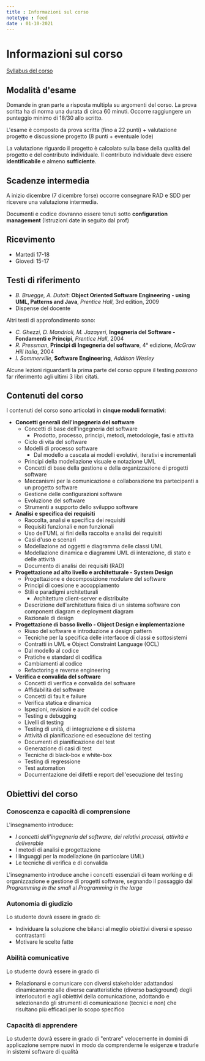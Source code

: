 ```yaml
---
title : Informazioni sul corso
notetype : feed
date : 01-10-2021
---
```


# Informazioni sul corso
[Syllabus del corso](https://corsi.unisa.it/informatica/didattica/insegnamenti?anno=2021&id=507546&cId=9999-2017&pId=MODULO_3*RESTO_2*S1)

## Modalità d'esame
Domande in gran parte a risposta multipla su argomenti del corso. La prova scritta ha di norma una durata di circa 60 minuti. Occorre raggiungere un punteggio minimo di 18/30 allo scritto.  

L'esame è composto da prova scritta (fino a 22 punti) + valutazione progetto e discussione progetto (8 punti + eventuale lode)  

La valutazione riguardo il progetto è calcolato sulla base della qualità del progetto e del contributo individuale. Il contributo individuale deve essere **identificabile** e almeno **sufficiente**.  

## Scadenze intermedia

A inizio dicembre (7 dicembre forse) occorre consegnare RAD e SDD per ricevere una valutazione intermedia.  

Documenti e codice dovranno essere tenuti sotto **configuration management** (Istruzioni date in seguito dal prof)  

## Ricevimento
* Martedi 17-18
* Giovedi 15-17

## Testi di riferimento
* *B. Bruegge, A. Dutoit*: **Object Oriented Software Engineering - using UML, Patterns and Java**, *Prentice Hall*, 3rd edition, 2009
* Dispense del docente

Altri testi di approfondimento sono:
* *C. Ghezzi, D. Mandrioli, M. Jazayeri*, **Ingegneria del Software - Fondamenti e Principi**, *Prentice Hall*, 2004
* *R. Pressman*, **Principi di Ingegneria del software**, 4° edizione, *McGraw Hill Italia*, 2004
* *I. Sommerville*, **Software Engineering**, *Addison Wesley*

Alcune lezioni riguardanti la prima parte del corso oppure il testing *possono* far riferimento agli ultimi 3 libri citati.  

## Contenuti del corso

I contenuti del corso sono articolati in **cinque moduli formativi**:

* **Concetti generali dell'ingegneria del software**
  + Concetti di base dell'ingegneria del software
    - Prodotto, processo, principi, metodi, metodologie, fasi e attività
  + Ciclo di vita del software
  + Modelli di processo software
    - Dal modello a cascata ai modelli evolutivi, iterativi e incrementali
  + Principi della modellazione visuale e notazione UML
  + Concetti di base della gestione e della organizzazione di progetti software
  + Meccanismi per la comunicazione e collaborazione tra partecipanti a un progetto software
  + Gestione delle configurazioni software
  + Evoluzione del software
  + Strumenti a supporto dello sviluppo software
* **Analisi e specifica dei requisiti**
  + Raccolta, analisi e specifica dei requisiti
  + Requisiti funzionali e non funzionali
  + Uso dell'UML ai fini della raccolta e analisi dei requisiti
  + Casi d'uso e scenari
  + Modellazione ad oggetti e diagramma delle classi UML
  + Modellazione dinamica e diagrammi UML di interazione, di stato e delle attività
  + Documento di analisi dei requisiti (RAD)
* **Progettazione ad alto livello e architetturale - System Design**
  + Progettazione e decomposizione modulare del software
  + Principi di coesione e accoppiamento
  + Stili e paradigmi architetturali
    - Architetture client-server e distribuite
  + Descrizione dell'architettura fisica di un sistema software con component diagram e deployment diagram
  + Razionale di design
* **Progettazione di basso livello - Object Design e implementazione**
  + Riuso del software e introduzione a design pattern
  + Tecniche per la specifica delle interfacce di classi e sottosistemi
  + Contratti in UML e Object Constraint Language (OCL)
  + Dal modello al codice
  + Pratiche e standard di codifica
  + Cambiamenti al codice
  + Refactoring e reverse engineering
* **Verifica e convalida del software**
  + Concetti di verifica e convalida del software
  + Affidabilità del software
  + Concetti di fault e failure
  + Verifica statica e dinamica
  + Ispezioni, revisioni e audit del codice
  + Testing e debugging
  + Livelli di testing
  + Testing di unità, di integrazione e di sistema
  + Attività di pianificazione ed esecuzione del testing
  + Documenti di pianificazione del test
  + Generazione di casi di test
  + Tecniche di black-box e white-box
  + Testing di regressione
  + Test automation
  + Documentazione dei difetti e report dell'esecuzione del testing




## Obiettivi del corso
### Conoscenza e capacità di comprensione

L'insegnamento introduce:

* *I concetti dell'ingegneria del software, dei relativi processi, attività e deliverable*
* I metodi di analisi e progettazione
* I linguaggi per la modellazione (in particolare UML)
* Le tecniche di verifica e di convalida

L'insegnamento introduce anche i concetti essenziali di team working e di organizzazione e gestione di progetti software, segnando il passaggio dal *Programming in the small* al *Programming in the large*  

###  Autonomia di giudizio

Lo studente dovrà essere in grado di:
* Individuare la soluzione che bilanci al meglio obiettivi diversi e spesso contrastanti
* Motivare le scelte fatte

### Abilità comunicative

Lo studente dovrà essere in grado di

* Relazionarsi e comunicare con diversi stakeholder adattandosi dinamicamente alle diverse caratteristiche (diverso background) degli interlocutori e agli obiettivi della comunicazione, adottando e selezionando gli strumenti di comunicazione (tecnici e non) che risultano più efficaci per lo scopo specifico

### Capacità di apprendere

Lo studente dovrà essere in grado di "entrare" velocemente in domini di applicazione sempre nuovi in modo da comprenderne le esigenze e tradurle in sistemi software di qualità

